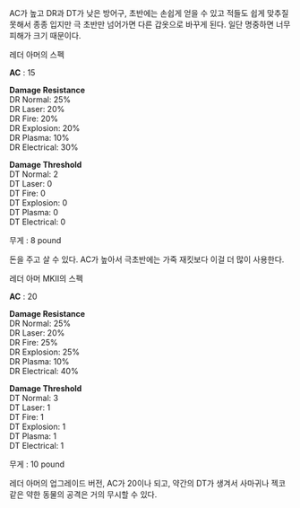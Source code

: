 AC가 높고 DR과 DT가 낮은 방어구, 초반에는 손쉽게 얻을 수 있고 적들도 쉽게 맞추질 못해서 종종 입지만 극 초반만 넘어가면 다른
갑옷으로 바꾸게 된다. 일단 명중하면 너무 피해가 크기 때문이다.

레더 아머의 스펙  

**AC** : 15  

**Damage Resistance**  
DR Normal: 25%  
DR Laser: 20%  
DR Fire: 20%  
DR Explosion: 20%  
DR Plasma: 10%  
DR Electrical: 30%  

**Damage Threshold**  
DT Normal: 2  
DT Laser: 0  
DT Fire: 0  
DT Explosion: 0  
DT Plasma: 0  
DT Electrical: 0  

무게 : 8 pound

  
돈을 주고 살 수 있다. AC가 높아서 극초반에는 가죽 재킷보다 이걸 더 많이 사용한다.

레더 아머 MKII의 스펙  

**AC** : 20  

**Damage Resistance**  
DR Normal: 25%  
DR Laser: 20%  
DR Fire: 25%  
DR Explosion: 25%  
DR Plasma: 10%  
DR Electrical: 40%  

**Damage Threshold**  
DT Normal: 3  
DT Laser: 1  
DT Fire: 1  
DT Explosion: 1  
DT Plasma: 1  
DT Electrical: 1  

무게 : 10 pound

  
레더 아머의 업그레이드 버전, AC가 20이나 되고, 약간의 DT가 생겨서 사마귀나 젝코 같은 약한 동물의 공격은 거의 무시할 수 있다.

